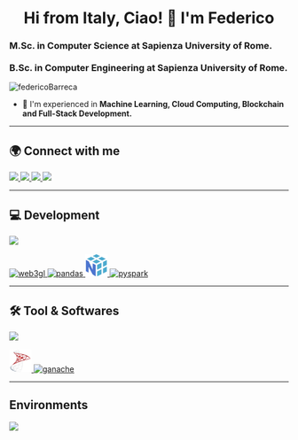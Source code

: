 # <h1 align="center">Hi from Italy, Ciao! 👋 I'm Federico</h1>
<h3 align="left">
  M.Sc. in Computer Science at Sapienza University of Rome.
  <br>  
  <br>
  B.Sc. in Computer Engineering at Sapienza University of Rome.
</h3>

<p align="left">
  <img
    src="https://komarev.com/ghpvc/?username=federicoBarreca"
    alt="federicoBarreca"
  />
</p>

- 🔭 I'm experienced in **Machine Learning, Cloud Computing, Blockchain and Full-Stack Development.**
  
---
## 🌍 Connect with me
<p align="left">
  <a href="https://www.linkedin.com/in/federico-barreca-b82718145/" target="blank">
    <img src="https://skillicons.dev/icons?i=linkedin" width="40"/>
  </a>
  <a href="https://instagram.com/fe_barret" target="blank">
    <img src="https://skillicons.dev/icons?i=instagram" width="40"/>
  </a>
  <a href="https://discord.gg/642845932282445837" target="blank">
    <img src="https://skillicons.dev/icons?i=discord" width="40"/>
  </a>
  <a href="mailto:federico.barreca97@gmail.com" target="blank">
    <img src="https://skillicons.dev/icons?i=gmail" width="40"/>
  </a>
</p>

---
## 💻 Development
<p align="left">
  <a href="https://skillicons.dev">
    <img src="https://skillicons.dev/icons?i=c,cpp,cs,java,py,dotnet,ts,js,html,css,react,threejs,jquery,bootstrap,nodejs,php,bash,powershell,latex,androidstudio,matlab,opencv,sklearn,tensorflow,pytorch,solidity,flask,scala,fastapi" />
  </a>
</p>
  <a href="https://get.webgl.org" target="_blank" rel="noreferrer">
    <img
      src="https://upload.wikimedia.org/wikipedia/commons/2/25/WebGL_Logo.svg"
      alt="web3gl"
      width="40"
      height="40"
    />
  </a>
    <a href="https://pandas.pydata.org/" target="_blank" rel="noreferrer">
    <img
      src="https://pandas.pydata.org/static/img/pandas_mark_white.svg"
      alt="pandas"
      width="40"
      height="40"
    />
  </a>
  <a href="https://numpy.org/" target="_blank" rel="noreferrer">
    <img
      src="https://github.com/devicons/devicon/blob/master/icons/numpy/numpy-original.svg"
      alt="numpy"
      width="40"
      height="40"
    />
  </a>
  

  
<a href="https://spark.apache.org/" target="_blank" rel="noreferrer">
    <img src="https://upload.wikimedia.org/wikipedia/commons/f/f3/Apache_Spark_logo.svg" alt="pyspark" width="40" height="40"/>
</a>
  
</p>

---
## 🛠️ Tool & Softwares
<p align="left">
  <a href="https://skillicons.dev">
    <img src="https://skillicons.dev/icons?i=visualstudio,vscode,postgres,unity,blender,aws,gcp,docker,npm,git,github,gitlab,figma,ipfs,remix,cmake,postman" />
  </a>
</p>
  <a href="https://www.microsoft.com/en/sql-server/sql-server-downloads" target="_blank" rel="noreferrer">
    <img
      src="https://github.com/devicons/devicon/blob/master/icons/microsoftsqlserver/microsoftsqlserver-original.svg"
      alt="sqlserver"
      width="40"
      height="40"
    />
  </a>

  <a href="https://www.trufflesuite.com/ganache" target="_blank" rel="noreferrer">
    <img src="https://trufflesuite.com/assets/logo.png" alt="ganache" width="40" height="40"/>
  </a>

---
## Environments
<p align="left">
  <a href="https://skillicons.dev">
    <img src="https://skillicons.dev/icons?i=linux,ubuntu,windows,apple,arduino" />
  </a>
</p>

